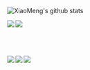 <!--
**grayguest/grayguest** is a ✨ _special_ ✨ repository because its `README.md` (this file) appears on your GitHub profile.

Here are some ideas to get you started:

- 🔭 I’m currently working on ...
- 🌱 I’m currently learning ...
- 👯 I’m looking to collaborate on ...
- 🤔 I’m looking for help with ...
- 💬 Ask me about ...
- 📫 How to reach me: ...
- 😄 Pronouns: ...
- ⚡ Fun fact: ...
-->

![XiaoMeng's github stats](https://github-readme-stats.vercel.app/api?username=grayguest&show_icons=true&line_height=20&hide_rank=true&hide_title=true)

<a href="https://github.com/grayguest/XiaoPoAlgo">
  <img align="left" src="https://github-readme-stats.vercel.app/api/pin/?username=grayguest&repo=XiaoPoAlgo&theme=default" />
</a>

<a href="https://github.com/grayguest/Jiasaws">
  <img align="left" src="https://github-readme-stats.vercel.app/api/pin/?username=grayguest&repo=Jiasaws&theme=default" />
</a>

<br></br><br/><br />


<a href="https://github.com/grayguest/OnlineTest">
  <img align="left" src="https://github-readme-stats.vercel.app/api/pin/?username=grayguest&repo=OnlineTest&theme=default" />
</a>

<a href="https://github.com/grayguest/ReadingNotes">
  <img align="left" src="https://github-readme-stats.vercel.app/api/pin/?username=grayguest&repo=ReadingNotes&theme=default" />
</a>

<a href="https://github.com/grayguest/security_checklist">
  <img align="left" src="https://github-readme-stats.vercel.app/api/pin/?username=grayguest&repo=security_checklist&theme=default" />
</a>


